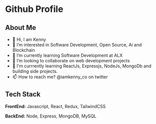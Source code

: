 
# Github Profile 



## About Me
* 👋 Hi, I am Kenny
* 👀 I’m interested in Software Development, Open Source, Ai and Blockchain
* 🌱 I’m currently learning Software Development at ALX
* 💞️ I’m looking to collaborate on web development projects
* 💞️ I'm currrently learning ReactJs, Expressjs, NodeJs, MongoDb and building side projects.
* 📫 How to reach me? @iamkenny_co on twitter
## Tech Stack

**FrontEnd:** Javascript, React, Redux, TailwindCSS

**BackEnd:** Node, Express, MongoDB, MySQL



<!---
iamkenny-dev/iamkenny-dev is a ✨ special ✨ repository because its `README.md` (this file) appears on your GitHub profile.
You can click the Preview link to take a look at your changes.
--->
